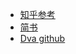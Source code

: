 * [知乎参考](https://www.zhihu.com/question/51831855?from=profile_question_card)
* [简书](http://www.jianshu.com/p/69f13e9123d9)
* [Dva github](https://github.com/dvajs/dva-docs/blob/master/v1/zh-cn/getting-started.md)
